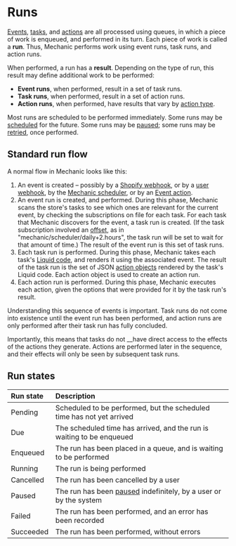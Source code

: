 # Runs

[Events](../events/), [tasks](../tasks/), and [actions](../actions/) are all processed using queues, in which a piece of work is enqueued, and performed in its turn. Each piece of work is called a **run**. Thus, Mechanic performs work using event runs, task runs, and action runs.

When performed, a run has a **result**. Depending on the type of run, this result may define additional work to be performed:

* **Event runs**, when performed, result in a set of task runs.
* **Task runs**, when performed, result in a set of action runs.
* **Action runs**, when performed, have results that vary by [action type](../actions/action-types/).

Most runs are scheduled to be performed immediately. Some runs may be [scheduled](scheduling.md) for the future. Some runs may be [paused](pauses.md); some runs may be [retried](retries.md), once performed.

## Standard run flow

A normal flow in Mechanic looks like this:

1. An event is created – possibly by a [Shopify webhook](../events/event-topic-reference/shopify.md), or by a [user webhook](../../advanced-topics/webhooks.md), by the [Mechanic scheduler](../events/event-topic-reference/mechanic.md#scheduler), or by an [Event action](../actions/action-types/event.md).
2. An event run is created, and performed. During this phase, Mechanic scans the store's tasks to see which ones are relevant for the current event, by checking the subscriptions on file for each task. For each task that Mechanic discovers for the event, a task run is created. \(If the task subscription involved an [offset](../tasks/subscriptions.md#offsets), as in "mechanic/scheduler/daily+2.hours", the task run will be set to wait for that amount of time.\) The result of the event run is this set of task runs.
3. Each task run is performed. During this phase, Mechanic takes each task's [Liquid code](../tasks/code/), and renders it using the associated event. The result of the task run is the set of JSON [action objects](../tasks/code/action-objects.md) rendered by the task's Liquid code. Each action object is used to create an action run.
4. Each action run is performed. During this phase, Mechanic executes each action, given the options that were provided for it by the task run's result.

Understanding this sequence of events is important. Task runs do not come into existence until the event run has been performed, and action runs are only performed after their task run has fully concluded.

Importantly, this means that tasks do not __have direct access to the effects of the actions they generate. Actions are performed later in the sequence, and their effects will only be seen by subsequent task runs.

## Run states

| Run state | Description |
| :--- | :--- |
| Pending | Scheduled to be performed, but the scheduled time has not yet arrived |
| Due | The scheduled time has arrived, and the run is waiting to be enqueued |
| Enqueued | The run has been placed in a queue, and is waiting to be performed |
| Running | The run is being performed |
| Cancelled | The run has been cancelled by a user |
| Paused | The run has been [paused](pauses.md) indefinitely, by a user or by the system |
| Failed | The run has been performed, and an error has been recorded |
| Succeeded | The run has been performed, without errors |

## 

